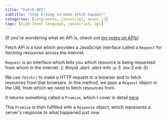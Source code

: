 ```yaml
---
title: "Fetch API"
subtitle: "Stop trying to make fetch happen!"
categories: [lang-notes, javascript, async-js]
tags: [high-level language, javascript, api]
---
```


[If you're wondering what an API is, check out [my notes on APIs](2024-12-09-js-api.md)]

Fetch API is a tool which provides a JavaScript interface called a `Request` for fetching resources across the internet.

`Request` is an interface which tells you which resource is being requested from whom in the internet.
{: #myid .alert .alert-info .p-3 .mx-2 mb-3}

We use `fetch()` to make a HTTP request to a browser and to fetch resources from that browsers. In this method, we pass a `Request` object or the URL from which we need to fetch resources from.

It returns something called a `Promise`, which I cover in detail [here](2024-12-09-js-promise.md).

This `Promise` is then fulfilled with a `Response` object, which represents a server's response to what happened just now.
